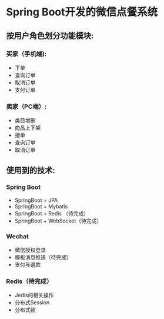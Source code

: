 # Spring Boot开发的微信点餐系统

## 按用户角色划分功能模块:
### 买家（手机端):
- 下单
- 查询订单
- 取消订单
- 支付订单

### 卖家（PC端）:
- 类目增删
- 商品上下架
- 接单
- 查询订单
- 取消订单

## 使用到的技术:
### Spring Boot
- SpringBoot + JPA
- SpringBoot + Mybatis
- SpringBoot + Redis （待完成）
- SpringBoot + WebSocket（待完成）

### Wechat
- 微信授权登录
- 模板消息推送（待完成）
- 支付与退款

### Redis（待完成）
- Jedis的相关操作
- 分布式Session
- 分布式锁

